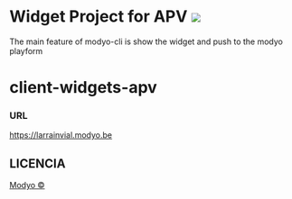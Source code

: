 # Widget Project for  APV ![](https://github.com/Giorgiosaud/test-cli/workflows/Push%20to%20Modyo/badge.svg)

The main feature of modyo-cli is show the widget and push to the modyo playform


# client-widgets-apv

 
### URL
https://larrainvial.modyo.be
 
<!--- ### INTEGRACIONES
|   Método  | Ruta                                                                                     |
|:----------|:-----------------------------------------------------------------------------------------|
|   `GET`   | `{api.url}/******/******?key=value`  |
|   `POST`   | `{api.url}/******/email`        |
 
### FUNCIONALIDADES PLATAFORMA MODYO
- Aplicación Formularios Certificación y Producción: ID `90201b79-ce56-4463-90d8-7d91ec2034e3`
 
### ESTRUCTURA DE ARCHIVOS
- Nombre Widget: APV
 
## VARIABLES DE ENTRADA
- LocalStorage: No aplica
- Url Params: No aplica
- Cookies: No aplica
 
## VARIABLES DE SALIDA
- LocalStorage: No aplica
- Url Params: No aplica
- Cookies: No aplica

--->
 
## LICENCIA
[Modyo ©](LICENSE.md)

